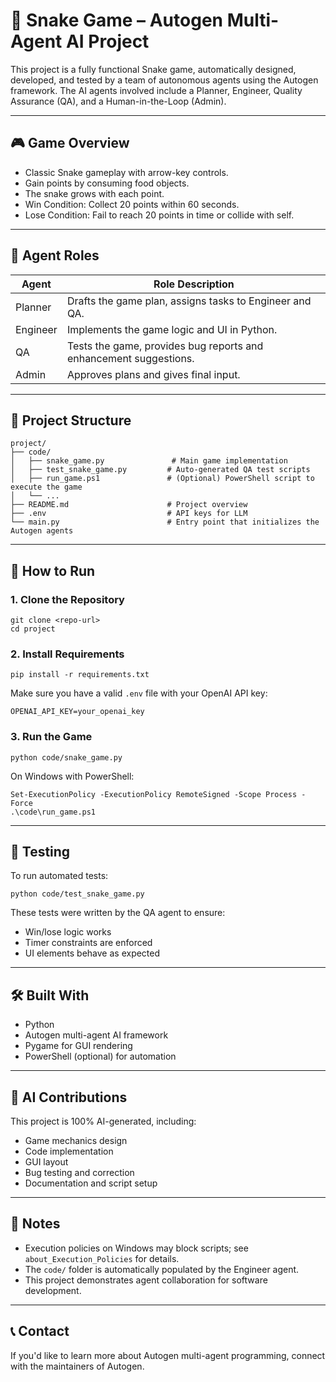 # 🐍 Snake Game – Autogen Multi-Agent AI Project

This project is a fully functional Snake game, automatically designed, developed, and tested by a team of autonomous agents using the Autogen framework. The AI agents involved include a Planner, Engineer, Quality Assurance (QA), and a Human-in-the-Loop (Admin).

---

## 🎮 Game Overview

- Classic Snake gameplay with arrow-key controls.
- Gain points by consuming food objects.
- The snake grows with each point.
- Win Condition: Collect 20 points within 60 seconds.
- Lose Condition: Fail to reach 20 points in time or collide with self.

---

## 🧠 Agent Roles

| Agent     | Role Description |
|-----------|------------------|
| Planner   | Drafts the game plan, assigns tasks to Engineer and QA. |
| Engineer  | Implements the game logic and UI in Python. |
| QA        | Tests the game, provides bug reports and enhancement suggestions. |
| Admin     | Approves plans and gives final input. |

---

## 📁 Project Structure

    project/
    ├── code/
    │   ├── snake_game.py               # Main game implementation
    │   ├── test_snake_game.py         # Auto-generated QA test scripts
    │   ├── run_game.ps1               # (Optional) PowerShell script to execute the game
    │   └── ...
    ├── README.md                      # Project overview
    ├── .env                           # API keys for LLM
    └── main.py                        # Entry point that initializes the Autogen agents

---

## 🚀 How to Run

### 1. Clone the Repository

    git clone <repo-url>
    cd project

### 2. Install Requirements

    pip install -r requirements.txt

Make sure you have a valid `.env` file with your OpenAI API key:

    OPENAI_API_KEY=your_openai_key

### 3. Run the Game

    python code/snake_game.py

On Windows with PowerShell:

    Set-ExecutionPolicy -ExecutionPolicy RemoteSigned -Scope Process -Force
    .\code\run_game.ps1

---

## 🧪 Testing

To run automated tests:

    python code/test_snake_game.py

These tests were written by the QA agent to ensure:
- Win/lose logic works
- Timer constraints are enforced
- UI elements behave as expected

---

## 🛠️ Built With

- Python
- Autogen multi-agent AI framework
- Pygame for GUI rendering
- PowerShell (optional) for automation

---

## 🤖 AI Contributions

This project is 100% AI-generated, including:
- Game mechanics design
- Code implementation
- GUI layout
- Bug testing and correction
- Documentation and script setup

---

## 📌 Notes

- Execution policies on Windows may block scripts; see `about_Execution_Policies` for details.
- The `code/` folder is automatically populated by the Engineer agent.
- This project demonstrates agent collaboration for software development.

---

## 📞 Contact

If you'd like to learn more about Autogen multi-agent programming, connect with the maintainers of Autogen.
